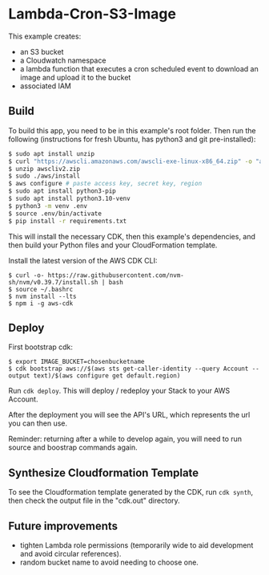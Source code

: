 # Lambda-Cron-S3-Image

This example creates:
- an S3 bucket
- a Cloudwatch namespace
- a lambda function that executes a cron scheduled event to download an image and upload it to the bucket
- associated IAM

## Build

To build this app, you need to be in this example's root folder. Then run the following (instructions for fresh Ubuntu, has python3 and git pre-installed):

```bash
$ sudo apt install unzip
$ curl "https://awscli.amazonaws.com/awscli-exe-linux-x86_64.zip" -o "awscliv2.zip"
$ unzip awscliv2.zip
$ sudo ./aws/install
$ aws configure # paste access key, secret key, region
$ sudo apt install python3-pip
$ sudo apt install python3.10-venv
$ python3 -m venv .env
$ source .env/bin/activate
$ pip install -r requirements.txt
```

This will install the necessary CDK, then this example's dependencies, and then build your Python files and your CloudFormation template.

Install the latest version of the AWS CDK CLI:

```shell
$ curl -o- https://raw.githubusercontent.com/nvm-sh/nvm/v0.39.7/install.sh | bash
$ source ~/.bashrc
$ nvm install --lts
$ npm i -g aws-cdk
```

## Deploy

First bootstrap cdk:
```shell
$ export IMAGE_BUCKET=chosenbucketname
$ cdk bootstrap aws://$(aws sts get-caller-identity --query Account --output text)/$(aws configure get default.region)
```

Run `cdk deploy`. This will deploy / redeploy your Stack to your AWS Account.

After the deployment you will see the API's URL, which represents the url you can then use.

Reminder: returning after a while to develop again, you will need to run source and boostrap commands again.

## Synthesize Cloudformation Template

To see the Cloudformation template generated by the CDK, run `cdk synth`, then check the output file in the "cdk.out" directory.

## Future improvements
- tighten Lambda role permissions (temporarily wide to aid development and avoid circular references).
- random bucket name to avoid needing to choose one.
